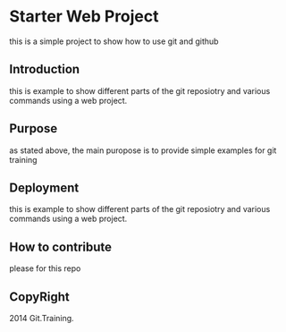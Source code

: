# Starter Web Project

this is a simple project to show how to use git and github

## Introduction 

this is example to show different parts of the git reposiotry and various commands using a web project.

## Purpose 

as stated above, the main puropose is to provide simple examples for git training 

## Deployment

this is example to show different parts of the git reposiotry and various commands using a web project.

## How to contribute

please for this repo

## CopyRight

2014 Git.Training.